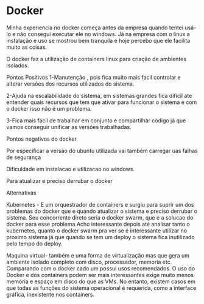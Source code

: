 # Docker
Minha experiencia no docker começa antes da empresa quando tentei usá-lo e não consegui executar ele no windows.
Já na empresa com o linux a instalação e uso se mostrou bem tranquila e hoje percebo que ele facilita muito as coisas.

O docker faz a utilização de containers linux para criação de ambientes isolados.

Pontos Positivos
1-Manutenção , pois fica muito mais facil controlar e alterar versões dos recursos utilizados do sistema.

2-Ajuda na escalabilidade do sistema, em sistemas grandes fica difícil ate entender quais recursos que tem que ativar para funcionar o sistema e com o docker isso não é um problema.

3-Fica mais fácil de trabalhar em conjunto e compartilhar código já que vamos conseguir unificar as versões trabalhadas.

Pontos negativos do docker

Por especificar a versão do ubuntu utilizada vai também carregar uas falhas de segurança

Dificuldade em instalacao e utilizacao no windows. 

Para atualizar e preciso derrubar o docker 

Alternativas

Kubernetes - E um orquestrador de containers e surgiu para suprir um dos problemas do docker que e quando atualizar o sistema e preciso derrubar o sistema.
Seu concorrente direto seria o docker swarm, que e a solucao do docker para esse problema.Acho interessante depois até analisar tanto o kubernetes, quanto o docker swarm pra ver se é interessante utilizar no proximo sistema já que quando se tem um deploy o sistema fica inutilizado pelo tempo do deploy.

Maquina virtual- também e uma forma de virtualização mas que gera um ambiente isolado completo com disco, processador, memoria etc.
Comparando com o docker cado um possui usos recomendados. O uso do Docker e dos containers podem ser mais interessantes exige muito menos memória e espaço em disco do que as VMs. No entanto, existem casos em que todas as funções do sistema operacional é requerida, como a interface gráfica, inexistente nos containers.

